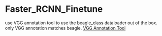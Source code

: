 # Faster_RCNN_Finetune
use VGG annotation tool to use the beagle_class dataloader out of the box.
only VGG annotation matches beagle.
[VGG Annotation Tool](http://www.robots.ox.ac.uk/~vgg/software/via/via.html)
